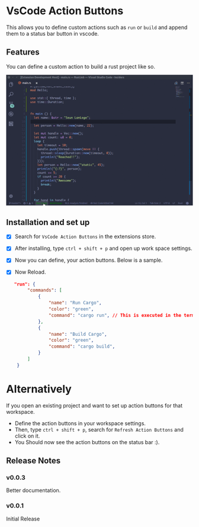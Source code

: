 # VsCode Action Buttons

This allows you to define custom actions such as `run` or `build` and append them to a status bar button in vscode.

## Features

You can define a custom action to build a rust project like so.

![](action.gif)


## Installation and set up

 - [x]  Search for `VsCode Action Buttons` in the extensions store.

 - [x] After installing, type `ctrl + shift + p` and open up work space settings.

 - [x] Now you can define, your action buttons. Below is a sample.

 - [x] Now Reload.

 ```json
 	"run": {
		 "commands": [
			 {
				 "name": "Run Cargo",
				 "color": "green",
				 "command": "cargo run", // This is executed in the terminal
			 },
			 {
				 "name": "Build Cargo",
				 "color": "green",
				 "command": "cargo build",
			 }
		 ]
	 }
 ```

 # Alternatively

 If you open an existing project and want to set up action buttons for that workspace.

 * Define the action buttons in your workspace settings.
 * Then, type `ctrl + shift + p`, search for `Refresh Action Buttons` and click on it.
 * You Should now see the action buttons on the status bar :).


## Release Notes

### v0.0.3
Better documentation.
### v0.0.1
  Initial Release

